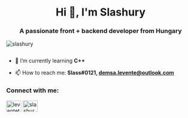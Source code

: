 <h1 align="center">Hi 👋, I'm Slashury</h1>
<h3 align="center">A passionate front + backend developer from Hungary</h3>

<p align="left"> <img src="https://komarev.com/ghpvc/?username=slashury&label=Profile%20views&color=0e75b6&style=flat" alt="slashury" /> </p>

<p align="left"> <a href="https://twitter.com/" target="blank"><img src="https://img.shields.io/twitter/follow/?logo=twitter&style=for-the-badge" alt="" /></a> </p>


- 🌱 I’m currently learning **C++**

- 📫 How to reach me: **Slass#0121, demsa.levente@outlook.com**

<h3 align="left">Connect with me:</h3>
<p align="left">
<a href="https://instagram.com/leventetm" target="blank"><img align="center" src="https://raw.githubusercontent.com/rahuldkjain/github-profile-readme-generator/master/src/images/icons/Social/instagram.svg" alt="leventetm" height="30" width="40" /></a>
<a href="https://www.youtube.com/c/slashury" target="blank"><img align="center" src="https://raw.githubusercontent.com/rahuldkjain/github-profile-readme-generator/master/src/images/icons/Social/youtube.svg" alt="slashury" height="30" width="40" /></a>
</p>
